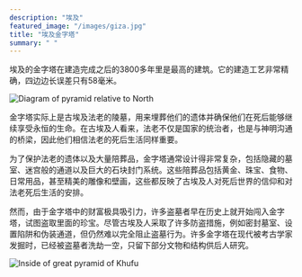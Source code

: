 ```yaml
---
description: "埃及"
featured_image: "/images/giza.jpg"
title: "埃及金字塔"
summary: " "
---
```


埃及的金字塔在建造完成之后的3800多年里是最高的建筑。它的建造工艺非常精确，四边边长误差只有58毫米。

![ Diagram of pyramid relative to North ](https://preview.redd.it/the-great-pyramid-of-giza-which-is-attributed-to-khufu-is-v0-a8txvva4yfgc1.jpeg?width=640&crop=smart&auto=webp&s=420c1255c69f5e33122da9f8ddb05b20770e1233)

金字塔实际上是古埃及法老的陵墓，用来埋葬他们的遗体并确保他们在死后能够继续享受永恒的生命。在古埃及人看来，法老不仅是国家的统治者，也是与神明沟通的桥梁，因此他们相信法老的死后生活同样重要。

为了保护法老的遗体以及大量陪葬品，金字塔通常设计得非常复杂，包括隐藏的墓室、迷宫般的通道以及巨大的石块封门系统。这些陪葬品包括黄金、珠宝、食物、日常用品，甚至精美的雕像和壁画，这些都反映了古埃及人对死后世界的信仰和对法老死后生活的安排。

然而，由于金字塔中的财富极具吸引力，许多盗墓者早在历史上就开始闯入金字塔，试图盗取里面的珍宝。尽管古埃及人采取了许多防盗措施，例如密封墓室、设置陷阱和伪装通道，但仍然难以完全阻止盗墓行为。许多金字塔在现代被考古学家发掘时，已经被盗墓者洗劫一空，只留下部分文物和结构供后人研究。

![ Inside of great pyramid of Khufu  ](https://media.odynovotours.com/article/72000/inside-great-pyramid-of-khufu_71361.jpg)
